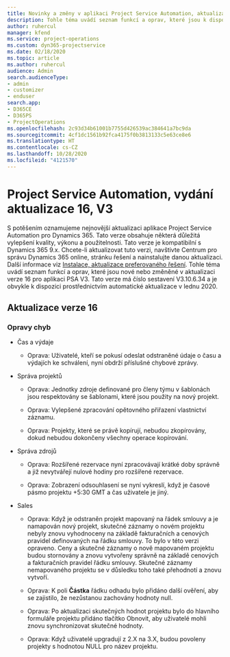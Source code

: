 ```yaml
---
title: Novinky a změny v aplikaci Project Service Automation, aktualizace verze 16, V3
description: Tohle téma uvádí seznam funkcí a oprav, které jsou k dispozici v Project Service Automation, aktualizace verze 16, V3.
author: ruhercul
manager: kfend
ms.service: project-operations
ms.custom: dyn365-projectservice
ms.date: 02/18/2020
ms.topic: article
ms.author: ruhercul
audience: Admin
search.audienceType:
- admin
- customizer
- enduser
search.app:
- D365CE
- D365PS
- ProjectOperations
ms.openlocfilehash: 2c93d34b61001b7755d426539ac384641a7bc9da
ms.sourcegitcommit: 4cf1dc1561b92fca4175f0b3813133c5e63ce8e6
ms.translationtype: HT
ms.contentlocale: cs-CZ
ms.lasthandoff: 10/28/2020
ms.locfileid: "4121570"
---
```

# <a name="project-service-automation-update-release-16-v3"></a>Project Service Automation, vydání aktualizace 16, V3

S potěšením oznamujeme nejnovější aktualizaci aplikace Project Service Automation pro Dynamics 365. Tato verze obsahuje některá důležitá vylepšení kvality, výkonu a použitelnosti.  Tato verze je kompatibilní s Dynamics 365 9.x. Chcete-li aktualizovat tuto verzi, navštivte Centrum pro správu Dynamics 365 online, stránku řešení a nainstalujte danou aktualizaci. Další informace viz [Instalace, aktualizace preferovaného řešení](https://docs.microsoft.com/dynamics365/project-service/upgrade-psa-home-page).
Tohle téma uvádí seznam funkcí a oprav, které jsou nové nebo změněné v aktualizaci verze 16 pro aplikaci PSA V3. Tato verze má číslo sestavení V3.10.6.34 a je obvykle k dispozici prostřednictvím automatické aktualizace v lednu 2020.


## <a name="update-release-16"></a>Aktualizace verze 16

### <a name="bug-fixes"></a>Opravy chyb

-   Čas a výdaje

    -   Oprava: Uživatelé, kteří se pokusí odeslat odstraněné údaje o času a výdajích ke schválení, nyní obdrží příslušné chybové zprávy.

-   Správa projektů

    -   Oprava: Jednotky zdroje definované pro členy týmu v šablonách jsou respektovány se šablonami, které jsou použity na nový projekt.

    -   Oprava: Vylepšené zpracování opětovného přiřazení vlastnictví záznamu.

    -   Oprava: Projekty, které se právě kopírují, nebudou zkopírovány, dokud nebudou dokončeny všechny operace kopírování.

-   Správa zdrojů

    -   Oprava: Rozšířené rezervace nyní zpracovávají krátké doby správně a již nevytvářejí nulové hodiny pro rozšířené rezervace.

    -   Oprava: Zobrazení odsouhlasení se nyní vykreslí, když je časové pásmo projektu +5:30 GMT a čas uživatele je jiný.

-   Sales

    -   Oprava: Když je odstraněn projekt mapovaný na řádek smlouvy a je namapován nový projekt, skutečné záznamy o novém projektu nebyly znovu vyhodnoceny na základě fakturačních a cenových pravidel definovaných na řádku smlouvy. To bylo v této verzi opraveno. Ceny a skutečné záznamy o nově mapovaném projektu budou stornovány a znovu vytvořeny správně na základě cenových a fakturačních pravidel řádku smlouvy. Skutečné záznamy nemapovaného projektu se v důsledku toho také přehodnotí a znovu vytvoří.

    -   Oprava: K poli **Částka** řádku odhadu bylo přidáno další ověření, aby se zajistilo, že nezůstanou zachovány hodnoty null.

    -   Oprava: Po aktualizaci skutečných hodnot projektu bylo do hlavního formuláře projektu přidáno tlačítko Obnovit, aby uživatelé mohli znovu synchronizovat skutečné hodnoty.

    -   Oprava: Když uživatelé upgradují z 2.X na 3.X, budou povoleny projekty s hodnotou NULL pro název projektu.

